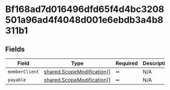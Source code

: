 # Bf168ad7d016496dfd65f4d4bc3208501a96ad4f4048d001e6ebdb3a4b8311b1


## Fields

| Field                                                                  | Type                                                                   | Required                                                               | Description                                                            |
| ---------------------------------------------------------------------- | ---------------------------------------------------------------------- | ---------------------------------------------------------------------- | ---------------------------------------------------------------------- |
| `memberClient`                                                         | [shared.ScopeModification](../../models/shared/scopemodification.md)[] | :heavy_minus_sign:                                                     | N/A                                                                    |
| `payable`                                                              | [shared.ScopeModification](../../models/shared/scopemodification.md)[] | :heavy_minus_sign:                                                     | N/A                                                                    |